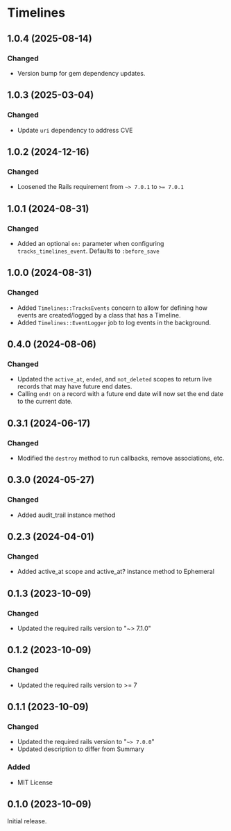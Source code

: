 # Timelines

## 1.0.4 (2025-08-14)
### Changed
- Version bump for gem dependency updates.

## 1.0.3 (2025-03-04)
### Changed
- Update `uri` dependency to address CVE

## 1.0.2 (2024-12-16)
### Changed
- Loosened the Rails requirement from `~> 7.0.1` to `>= 7.0.1`

## 1.0.1 (2024-08-31)
### Changed
- Added an optional `on:` parameter when configuring `tracks_timelines_event`. Defaults to `:before_save`

## 1.0.0 (2024-08-31)
### Changed
- Added `Timelines::TracksEvents` concern to allow for defining how events are created/logged by a class that has a Timeline.
- Added `Timelines::EventLogger` job to log events in the background.

## 0.4.0 (2024-08-06)
### Changed
- Updated the `active_at`, `ended`, and `not_deleted` scopes to return live records that may have future end dates.
- Calling `end!` on a record with a future end date will now set the end date to the current date.

## 0.3.1 (2024-06-17)
### Changed
- Modified the `destroy` method to run callbacks, remove associations, etc.

## 0.3.0 (2024-05-27)
### Changed
- Added audit_trail instance method

## 0.2.3 (2024-04-01)
### Changed
- Added active_at scope and active_at? instance method to Ephemeral

## 0.1.3 (2023-10-09)
### Changed
- Updated the required rails version to "~> 7.1.0"

## 0.1.2 (2023-10-09)
### Changed
- Updated the required rails version to >= 7

## 0.1.1 (2023-10-09)
### Changed
- Updated the required rails version to "`~> 7.0.0`"
- Updated description to differ from Summary

### Added
- MIT License
## 0.1.0 (2023-10-09)
Initial release.
